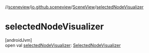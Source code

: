 //[sceneview](../../../index.md)/[io.github.sceneview](../index.md)/[SceneView](index.md)/[selectedNodeVisualizer](selected-node-visualizer.md)

# selectedNodeVisualizer

[androidJvm]\
open val [selectedNodeVisualizer](selected-node-visualizer.md): [SelectedNodeVisualizer](../../io.github.sceneview.interaction/-selected-node-visualizer/index.md)
